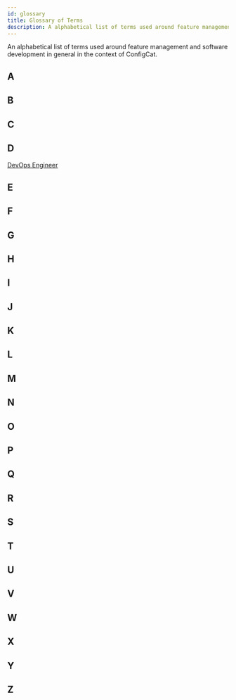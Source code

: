 ```yaml
---
id: glossary
title: Glossary of Terms
description: A alphabetical list of terms used around feature management in the context of ConfigCat.
---
```

An alphabetical list of terms used around feature management and software development in general in the context of ConfigCat.

## A
## B
## C
## D
[DevOps Engineer](glossary/devops-engineer.md)
## E
## F
## G
## H
## I
## J
## K
## L
## M
## N
## O
## P
## Q
## R
## S
## T
## U
## V
## W
## X
## Y
## Z